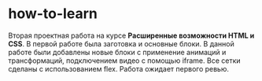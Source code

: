 # how-to-learn
Вторая проектная работа на курсе __Расширенные возможности HTML и CSS__. 
В первой работе была заготовка и основные блоки. В данной работе были добавлены 
новые блоки с применение анимаций и трансформаций, подключением видео с помощью iframe.
Все сетки сделаны с использованием flex.
Работа ожидает первого ревью.
